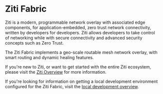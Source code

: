 # Ziti Fabric

Ziti is a modern, programmable network overlay with associated edge components, for application-embedded, zero trust network connectivity, written by developers for developers. Ziti allows developers to take control of networking while with secure connectivity and advanced security concepts such as Zero Trust.

The Ziti Fabric implements a geo-scale routable mesh network overlay, with smart routing and dynamic healing features.

If you're new to Ziti, or want to get started with the entire Ziti ecosystem, please visit the [Ziti Overview](https://netfoundry.github.io/ziti-doc/ziti/overview.html) for more information.

If you're looking for information on getting a local development environment configured for the Ziti Fabric, visit the [local development overview](docs/local_development.md).
